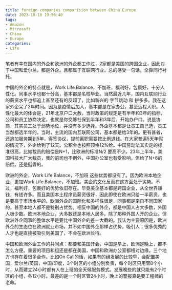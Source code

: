 ```yaml
---
title: foreign companies comparision between China Europe
date: 2023-10-18 19:56:40
tags:
- Amazon
- Microsoft
- China
- Europe
categories:
- Life
---
```


笔者有幸在国内的外企和欧洲的外企都工作过，2家都是美国的跨国企业，因此对于中国和爱尔兰，都是外企。且都属于互联网行业。总的感受一句话，全靠同行衬托。

中国的外企的特点就是，Work Life Balance，不加班，福利好，包裹好，十分人性化。同事水平也都十分高，基本都是名校毕业。当然最近几年，国内互联网行业的薪资水平也都追上甚至还有的反超了，比如新兴的 字节跳动 和 拼多多。我在这家外企呆了2年时间。因为是疫情后加入，基本都是在家办公，甚至远程入职。人性化最大的体会是，21年北京户口大赦，当时政策的规定是有半年和3年的指标，公司和员工协商决定。也就是你交够社保到半年和3年后，开始办户口。说是协商，其实员工处于弱势地位，并没有多少选择。外企基本都是让员工自己选，员工当然都选半年的。当时，主流的国内互联网公司，基本都是给3年的。更有甚者，还追加服务期到5年，得签协议，提前离职需要按比例退钱。在大家普遍5天年假的情况下，外企给到了12天。公积金也按照顶格12%给。中国劳动法其实定的标准很高，比如裁员的赔偿是N+1，比欧洲的标准N/2 要高不少。23年上半年，美国科技大厂大裁员，我的前司也不例外，中国办公室也有受影响，但给了N+6的赔偿。还是挺香的。

欧洲的外企，Work Life Balance，不加班 这些优势都没有了。因为欧洲本地企业，更加Work Life Balance，不加班。美企的文化反而在这方面处于劣势。不过，福利好，包裹好的优势依旧存在。毕竟美企基本都是跨国企业，从全世界赚钱，有钱许多。而且美国本土程序员薪资很好，因此即使在欧洲只给一半薪资，也是要高于市场水平的。欧洲外企的国际化和多样性很足，同事都是来自不同国家的，甚至本地人都不是特别占优势。相反中国的外企，都是中国人占大多数，外国人极少数。欧洲本地企业，大多数还是本地人居多。除了那种外国人开的企业。但欧洲外企同事的整体水平是要比中国外企的差一大截的。我认为主要原因是，欧洲外企的生态位在欧洲就业市场，并不如中国外企那样占优势，吸引人；很多优秀的人才也是直接被吸引到美国了，不会在欧洲长待。

中国和欧洲外企工作的共同点：都要和美国开会，中国是早上，欧洲是晚上，都不怎么方便。重要的项目和组还是都在美国，中国和欧洲办公室都相对边缘。三个地方也存在着很多合作。比如On Call的话，如果有的组发展的比较早，会配置美国，爱尔兰/英国，中国/印度，3个时区的小组分别负责，每个时区只用管8个小时，从而建立24小时都有人在上班的全天候服务模式。发展晚些的就只能有2个时区的小组，各12小时。最差的是一个时区管24小时，晚上的警报真是要工程师的老命。